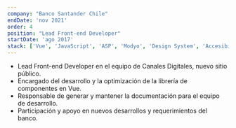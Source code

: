 ```yaml
---
company: "Banco Santander Chile"
endDate: 'nov 2021'
order: 4
position: "Lead Front-end Developer"
startDate: 'ago 2017'
stack: ['Vue', 'JavaScript', 'ASP', 'Modyo', 'Design System', 'Accesibilidad', 'HTML5', 'CSS3']
---
```


- Lead Front-end Developer en el equipo de Canales Digitales, nuevo sitio público.
- Encargado del desarrollo y la optimización de la librería de componentes en Vue.
- Responsable de generar y mantener la documentación para el equipo de desarrollo.
- Participación y apoyo en nuevos desarrollos y requerimientos del banco. 
